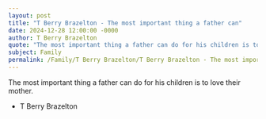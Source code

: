```yaml
---
layout: post
title: "T Berry Brazelton - The most important thing a father can"
date: 2024-12-28 12:00:00 -0000
author: T Berry Brazelton
quote: "The most important thing a father can do for his children is to love their mother."
subject: Family
permalink: /Family/T Berry Brazelton/T Berry Brazelton - The most important thing a father can
---
```


The most important thing a father can do for his children is to love their mother.

- T Berry Brazelton
